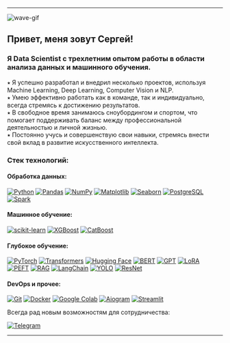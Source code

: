 

---
![wave-gif](https://camo.githubusercontent.com/89a46b75cb2af1de643c4ae5e510aff5c0fa30e7e2a9cdfa5e4ab46eae39a19e/68747470733a2f2f692e696d6775722e636f6d2f315a76566b44632e676966)


## Привет, меня зовут Сергей!

### Я Data Scientist с трехлетним опытом работы в области анализа данных и машинного обучения.

⭑ Я успешно разработал и внедрил несколько проектов, используя Machine Learning, Deep Learning, Computer Vision и NLP.  
⭑ Умею эффективно работать как в команде, так и индивидуально, всегда стремясь к достижению результатов.  
⭑ В свободное время занимаюсь сноубордингом и спортом, что помогает поддерживать баланс между профессиональной деятельностью и личной жизнью.  
⭑ Постоянно учусь и совершенствую свои навыки, стремясь внести свой вклад в развитие искусственного интеллекта.

### Стек технологий:

#### **Обработка данных**:

[![Python](https://img.shields.io/badge/python-3670A0?style=for-the-badge&logo=python&logoColor=ffdd54)](https://python.org) 
[![Pandas](https://img.shields.io/badge/pandas-%23150458.svg?style=for-the-badge&logo=pandas&logoColor=white)](https://pandas.pydata.org) 
[![NumPy](https://img.shields.io/badge/numpy-%23013243.svg?style=for-the-badge&logo=numpy&logoColor=white)](https://numpy.org) 
[![Matplotlib](https://img.shields.io/badge/Matplotlib-%23EE4C2C.svg?style=for-the-badge&logo=Matplotlib&logoColor=white)](#)
[![Seaborn](https://img.shields.io/badge/Seaborn-%23007ACC.svg?style=for-the-badge&logo=Seaborn&logoColor=white)](https://seaborn.pydata.org/) 
[![PostgreSQL](https://img.shields.io/badge/PostgreSQL-%23336791.svg?style=for-the-badge&logo=PostgreSQL&logoColor=white)](https://www.postgresql.org/)
[![Spark](https://img.shields.io/badge/Spark-%23E25A1C.svg?style=for-the-badge&logo=Apache%20Spark&logoColor=white)](https://spark.apache.org/)

#### **Машинное обучение**:

[![scikit-learn](https://img.shields.io/badge/scikit--learn-%23F7931E.svg?style=for-the-badge&logo=scikit-learn&logoColor=white)](https://scikit-learn.org/)
[![XGBoost](https://img.shields.io/badge/XGBoost-%230078D7.svg?style=for-the-badge&logo=XGBoost&logoColor=white)](https://xgboost.readthedocs.io/en/latest/)
[![CatBoost](https://img.shields.io/badge/CatBoost-%23EE4C2C.svg?style=for-the-badge&logo=CatBoost&logoColor=white)](https://catboost.ai/)


#### **Глубокое обучение**:

[![PyTorch](https://img.shields.io/badge/PyTorch-%23EE4C2C.svg?style=for-the-badge&logo=PyTorch&logoColor=white)](#)
[![Transformers](https://img.shields.io/badge/Transformers-%23FF4500.svg?style=for-the-badge&logo=Transformers&logoColor=white)](https://huggingface.co/transformers/)
[![Hugging Face](https://img.shields.io/badge/Hugging%20Face-%23FFD700.svg?style=for-the-badge&logo=Hugging%20Face&logoColor=black)](https://huggingface.co/)
[![BERT](https://img.shields.io/badge/BERT-%23FF4500.svg?style=for-the-badge&logo=BERT&logoColor=white)](https://github.com/google-research/bert)
[![GPT](https://img.shields.io/badge/GPT-%23007ACC.svg?style=for-the-badge&logo=GPT&logoColor=white)](https://openai.com/research/gpt)
[![LoRA](https://img.shields.io/badge/LoRA-%23FFA500.svg?style=for-the-badge&logo=LoRA&logoColor=white)](https://arxiv.org/abs/2106.09685)
[![PEFT](https://img.shields.io/badge/PEFT-%23007ACC.svg?style=for-the-badge&logo=PEFT&logoColor=white)](#)
[![RAG](https://img.shields.io/badge/RAG-%23FFD700.svg?style=for-the-badge&logo=RAG&logoColor=black)](https://huggingface.co/blog/rag)
[![LangChain](https://img.shields.io/badge/LangChain-%23007ACC.svg?style=for-the-badge&logo=LangChain&logoColor=white)](https://langchain.com/)
[![YOLO](https://img.shields.io/badge/YOLO-%23F37626.svg?style=for-the-badge&logo=YOLO&logoColor=white)](https://github.com/AlexeyAB/darknet)
[![ResNet](https://img.shields.io/badge/ResNet-%230078D7.svg?style=for-the-badge&logo=ResNet&logoColor=white)](https://arxiv.org/abs/1512.03385)


#### **DevOps и прочее**:

[![Git](https://img.shields.io/badge/Git-%23F05032.svg?style=for-the-badge&logo=Git&logoColor=white)](https://git-scm.com/)
[![Docker](https://img.shields.io/badge/docker-%230db7ed.svg?style=for-the-badge&logo=docker&logoColor=white)](https://www.docker.com)
[![Google Colab](https://img.shields.io/badge/Google_Colab-F9AB00?style=for-the-badge&logo=google-colab&logoColor=white)](https://colab.research.google.com/)
[![Aiogram](https://img.shields.io/badge/Aiogram-2CA5E0?style=for-the-badge&logo=telegram&logoColor=white)](https://docs.aiogram.dev/)
[![Streamlit](https://static.streamlit.io/badges/streamlit_badge_black_white.svg)](https://streamlit.io/)


Всегда рад новым возможностям для сотрудничества:

[![Telegram](https://img.shields.io/badge/Telegram-2CA5E0?style=for-the-badge&logo=telegram&logoColor=white)](https://t.me/Karpenko_Sergey1)

</div>

---
